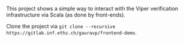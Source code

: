 This project shows a simple way to interact with the Viper verification infrastructure 
via Scala (as done by front-ends).

Clone the project via `git clone --recursive https://gitlab.inf.ethz.ch/gauravp/frontend-demo`.